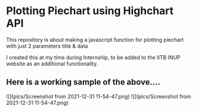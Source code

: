 # Plotting Piechart using Highchart API

This repository is about making a javascript function for plotting piechart with just 2 parameters title & data

I created this at my time during Internship, to be added to the IITB INUP website as an additional functionality. 

## Here is a working sample of the above....

![](pics/Screenshot from 2021-12-31 11-54-47.png)
![](pics/Screenshot from 2021-12-31 11-54-47.png)
